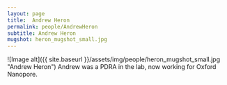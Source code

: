 ```yaml
---
layout: page
title:  Andrew Heron
permalink: people/AndrewHeron
subtitle: Andrew Heron
mugshot: heron_mugshot_small.jpg
---
```

![Image alt]({{ site.baseurl }}/assets/img/people/heron_mugshot_small.jpg "Andrew Heron")
Andrew was a PDRA in the lab, now working for Oxford Nanopore.
